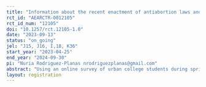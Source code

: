 ```yaml
---
title: "Information about the recent enactment of antiabortion laws and the overturn of Roe vs. Wade and college students' perceived sense of discrimination and fair treatment"
rct_id: "AEARCTR-0012105"
rct_id_num: "12105"
doi: "10.1257/rct.12105-1.0"
date: "2023-09-13"
status: "on_going"
jel: "J15, J16, I,18, K36"
start_year: "2023-04-25"
end_year: "2024-09-30"
pi: "Nuria Rodriguez-Planas nrodriguezplanas@gmail.com"
abstract: "Using an online survey of urban college students during spring 2023, we study how exogenous variation in the receipt of information on the restriction of abortion rights by State lawmakers and the US Supreme Court affects students’ perceived sense of discrimination and fair treatment in the US. We use randomized information treatment that provides information about the enactment of antiabortion laws and the overturn of Roe vs. Wade and analyze changes in the perceived societal cohesion of treated students relative to an untreated control group.  Since the restriction of abortion rights is likely to directly impact more women than men, we expect a differential gender impact."
layout: registration
---
```


